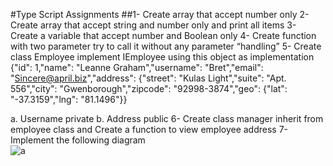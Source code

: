 #Type Script Assignments
##1-	Create array that accept  number only 
2-	Create array that accept string and number only and print all items
3-	Create a variable that accept number and Boolean only 
4-	Create function with two parameter try to call it without any parameter “handling”
5-	Create class Employee implement IEmployee using this object as implementation
 {"id": 1,"name": "Leanne Graham","username": "Bret","email": "Sincere@april.biz","address": {"street": "Kulas Light","suite": "Apt. 556","city": "Gwenborough","zipcode": "92998-3874","geo": {"lat": "-37.3159","lng": "81.1496"}}

a.	Username private
b.	Address public
6-	Create class manager inherit from employee class and 
Create a function to view employee address
7-	Implement the following diagram  
![a](https://github.com/OmniaEl-Sheikh/TypeScript_lab/assets/92062597/97e91d70-9002-4012-a1d6-a56712612ad3)

